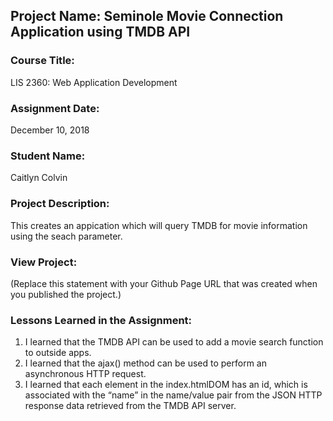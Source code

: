## Project Name:  Seminole Movie Connection Application using TMDB API

### Course Title:
LIS 2360:  Web Application Development

### Assignment Date:  
December 10, 2018

### Student Name:  
Caitlyn Colvin

### Project Description:
This creates an appication which will query TMDB for movie information using the seach parameter.

### View Project:
(Replace this statement with your Github Page URL that was created when you 
 published the project.)

### Lessons Learned in the Assignment:
1. I learned that the TMDB API can be used to add a movie search function to outside apps.
2. I learned that the ajax() method can be used to perform an asynchronous HTTP request.
3. I learned that each element in the index.htmlDOM has an id, which is associated with the “name” in the name/value pair from the JSON HTTP response data retrieved from the TMDB API server.